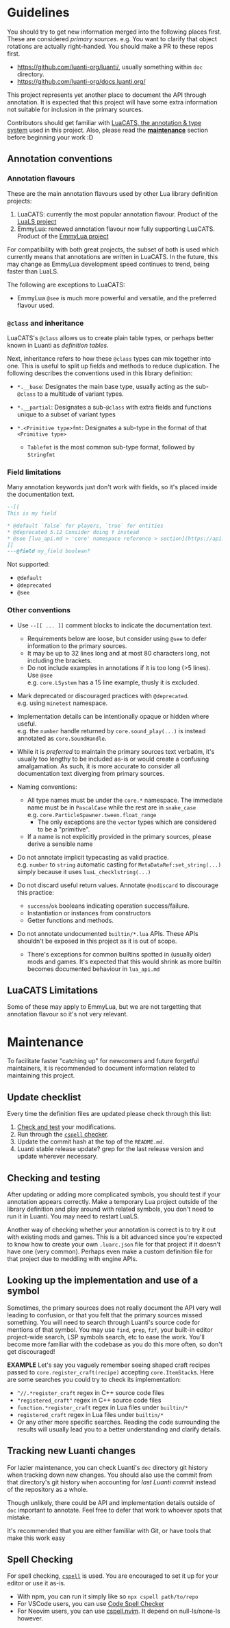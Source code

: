 # Guidelines
You should try to get new information merged into the following places first. These are considered *primary sources*. e.g. You want to clarify that object rotations are actually right-handed. You should make a PR to these repos first.
- <https://github.com/luanti-org/luanti/>, usually something within `doc` directory.
- <https://github.com/luanti-org/docs.luanti.org/>

This project represents yet another place to document the API through annotation. It is expected that this project will have some extra information not suitable for inclusion in the primary sources.

Contributors should get familiar with [LuaCATS, the annotation & type system](https://luals.github.io/wiki/annotations) used in this project. Also, please read the [**maintenance**](#maintenance) section before beginning your work \:D

## Annotation conventions
### Annotation flavours
These are the main annotation flavours used by other Lua library definition projects:
1. LuaCATS: currently the most popular annotation flavour. Product of the [LuaLS project](https://luals.github.io/)
2. EmmyLua: renewed annotation flavour now fully supporting LuaCATS. Product of the [EmmyLua project](https://github.com/EmmyLuaLs/emmylua-analyzer-rust)

For compatibility with both great projects, the subset of both is used which currently means that annotations are written in LuaCATS. In the future, this may change as EmmyLua development speed continues to trend, being faster than LuaLS.

The following are exceptions to LuaCATS:
- EmmyLua `@see` is much more powerful and versatile, and the preferred flavour used.

### `@class` and inheritance
LuaCATS's `@class` allows us to create plain table types, or perhaps better known in Luanti as *definition tables*.

Next, inheritance refers to how these `@class` types can mix together into one. This is useful to split up fields and methods to reduce duplication. The following describes the conventions used in this library definition:

- `*.__base`: Designates the main base type, usually acting as the sub-`@class` to a multitude of variant types.

- `*.__partial`: Designates a sub-`@class` with extra fields and functions unique to a subset of variant types

- `*.<Primitive type>fmt`: Designates a sub-type in the format of that `<Primitive type>`
  - `Tablefmt` is the most common sub-type format, followed by `Stringfmt`

### Field limitations
Many annotation keywords just don't work with fields, so it's placed inside the documentation text.

```lua
--[[
This is my field

* @default `false` for players, `true` for entities
* @deprecated 5.12 Consider doing Y instead
* @see [lua_api.md > 'core' namespace reference > section](https://api.luanti.org/core-namespace-reference/#section) > `core.function`
]]
---@field my_field boolean?
```

Not supported:
- `@default`
- `@deprecated`
- `@see`

### Other conventions

- Use `--[[ ... ]]` comment blocks to indicate the documentation text.
  - Requirements below are loose, but consider using `@see` to defer information to the primary sources.
  - It may be up to 32 lines long and at most 80 characters long, not including the brackets.
  - Do not include examples in annotations if it is too long (>5 lines). Use `@see`\
    e.g. `core.LSystem` has a 15 line example, thusly it is excluded.

- Mark deprecated or discouraged practices with `@deprecated`.\
  e.g. using `minetest` namespace.

- Implementation details can be intentionally opaque or hidden where useful.\
  e.g. the `number` handle returned by `core.sound_play(...)` is instead annotated as `core.SoundHandle`.

- While it is *preferred* to maintain the primary sources text verbatim, it's usually too lengthy to be included as-is or would create a confusing amalgamation. As such, it is more accurate to consider all documentation text diverging from primary sources.

- Naming conventions:
  - All type names must be under the `core.*` namespace. The immediate name must be in `PascalCase` while the rest are in `snake_case`\
    e.g. `core.ParticleSpawner.tween.float_range`
    - The only exceptions are the `vector` types which are considered to be a "primitive".
  - If a name is not explicitly provided in the primary sources, please derive a sensible name

- Do not annotate implicit typecasting as valid practice.\
  e.g. `number` to `string` automatic casting for `MetaDataRef:set_string(...)` simply because it uses `luaL_checklstring(...)`

- Do not discard useful return values. Annotate `@nodiscard` to discourage this practice:
  - `success`/`ok` booleans indicating operation success/failure.
  - Instantiation or instances from constructors
  - Getter functions and methods.

- Do not annotate undocumented `builtin/*.lua` APIs. These APIs shouldn't be exposed in this project as it is out of scope.
  - There's exceptions for common builtins spotted in (usually older) mods and games. It's expected that this would shrink as more builtin becomes documented behaviour in `lua_api.md`

## LuaCATS Limitations
Some of these may apply to EmmyLua, but we are not targetting that annotation flavour so it's not very relevant.


# Maintenance
To facilitate faster "catching up" for newcomers and future forgetful maintainers, it is recommended to document information related to maintaining this project.

## Update checklist
Every time the definition files are updated please check through this list:
1. [Check and test](#checking-and-testing) your modifications.
2. Run through the [`cspell` checker](#spell-checking).
3. Update the commit hash at the top of the `README.md`.
4. Luanti stable release update? grep for the last release version and update wherever necessary.

## Checking and testing
After updating or adding more complicated symbols, you should test if your annotation appears correctly. Make a temporary Lua project outside of the library definition and play around with related symbols, you don't need to run it in Luanti. You may need to restart LuaLS.

Another way of checking whether your annotation is correct is to try it out with existing mods and games. This is a bit advanced since you're expected to know how to create your own `.luarc.json` file for that project if it doesn't have one (very common). Perhaps even make a custom definition file for that project due to meddling with engine APIs.

## Looking up the implementation and use of a symbol
Sometimes, the primary sources does not really document the API very well leading to confusion, or that you felt that the primary sources missed something. You will need to search through Luanti's source code for mentions of that symbol. You may use `find`, `grep`, `fzf`, your built-in editor project-wide search, LSP symbols search, etc to ease the work. You'll become more familiar with the codebase as you do this more often, so don't get discouraged!

**EXAMPLE** Let's say you vaguely remember seeing shaped craft recipes passed to `core.register_craft(recipe)` accepting `core.ItemStack`s. Here are some searches you could try to check its implementation:
- `^//.*register_craft` regex in C++ source code files
- `"registered_craft"` regex in C++ source code files
- `function.*register_craft` regex in Lua files under `builtin/*`
- `registered_craft` regex in Lua files under `builtin/*`
- Or any other more specific searches. Reading the code surrounding the results will usually lead you to a better understanding and clarify details.

## Tracking new Luanti changes
For lazier maintenance, you can check Luanti's `doc` directory git history when tracking down new changes. You should also use the commit from that directory's git history when accounting for *last Luanti commit* instead of the repository as a whole.

Though unlikely, there could be API and implementation details outside of `doc` important to annotate. Feel free to defer that work to whoever spots that mistake.

It's recommended that you are either famililar with Git, or have tools that make this work easy

## Spell Checking
For spell checking, [`cspell`](https://cspell.org/) is used. You are encouraged to set it up for your editor or use it as-is.

- With npm, you can run it simply like so `npx cspell path/to/repo`
- For VSCode users, you can use [Code Spell Checker](https://marketplace.visualstudio.com/items?itemName=streetsidesoftware.code-spell-checker)
- For Neovim users, you can use [cspell.nvim](https://github.com/davidmh/cspell.nvim). It depend on null-ls/none-ls however.